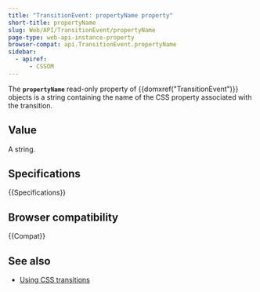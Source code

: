 ```yaml
---
title: "TransitionEvent: propertyName property"
short-title: propertyName
slug: Web/API/TransitionEvent/propertyName
page-type: web-api-instance-property
browser-compat: api.TransitionEvent.propertyName
sidebar:
  - apiref:
      - CSSOM
---
```


The **`propertyName`** read-only property of {{domxref("TransitionEvent")}} objects is a string containing the name of the CSS property associated with the transition.

## Value

A string.

## Specifications

{{Specifications}}

## Browser compatibility

{{Compat}}

## See also

- [Using CSS transitions](/en-US/docs/Web/CSS/CSS_transitions/Using_CSS_transitions)
